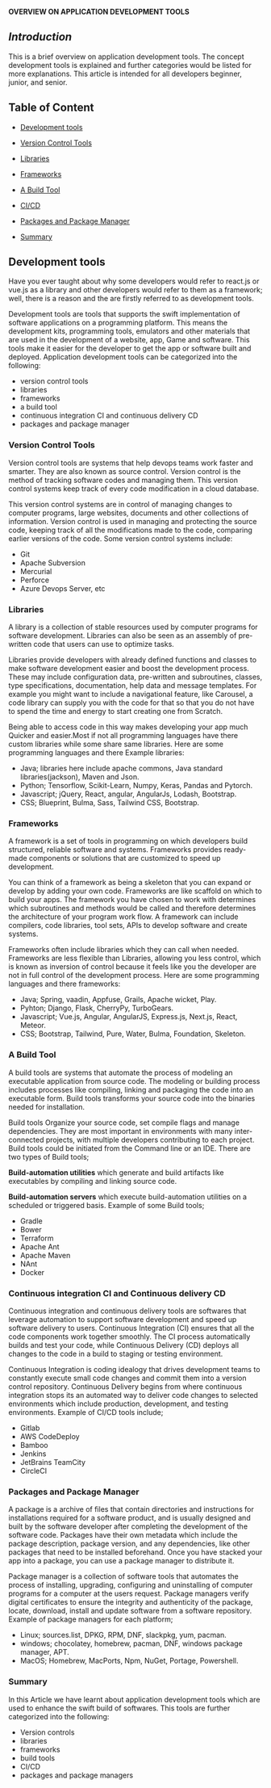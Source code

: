 **OVERVIEW ON APPLICATION DEVELOPMENT TOOLS**

## *Introduction*
This is a brief overview on application development tools. The concept development tools is explained and further categories would be listed for more explanations. This article is intended for all developers beginner, junior, and senior. 

## **Table of Content**
- [Development tools](#development-tools)

- [Version Control Tools](#version-control-tools)

- [Libraries](#libraries)

- [Frameworks](#frameworks)

- [A Build Tool](#a-build-tool)

- [CI/CD](#cicd)

- [Packages and Package Manager](#packages-and-package-manager)

- [Summary](#summary)

## **Development tools**
Have you ever taught about why some developers would refer to react.js or vue.js as a library and other developers would refer to them as a framework; well, there is a reason and the are firstly referred to as development tools.

Development tools are tools that supports the swift implementation of software applications on a programming platform. This means the development kits, programming tools, emulators and other materials that are used in the development of a website, app, Game and software. This tools make it easier for the developer to get the app or software built and deployed. Application development tools can be categorized into the following:
- version control tools
- libraries
- frameworks
- a build tool
- continuous integration CI and continuous delivery CD  
- packages and package manager

### **Version Control Tools**
Version control tools are systems that help devops teams work faster and smarter. They are also known as source control. Version control is the method of tracking software codes and managing them. This version control systems keep track of every code modification in a cloud database. 

This version control systems are in control of managing changes to computer programs, large websites, documents and other collections of information. Version control is used in managing and protecting the source code, keeping track of all the modifications made to the code, comparing earlier versions of the code. Some version control systems include:
- Git
- Apache Subversion
- Mercurial
- Perforce
- Azure Devops Server, etc

### **Libraries**
A library is a collection of stable resources used by computer programs for software development. Libraries can also be seen as an assembly of pre-written code that users can use to optimize tasks.

Libraries provide developers with already defined functions and classes to make software development easier and boost the development process. These may include configuration data, pre-written and  subroutines, classes, type specifications, documentation, help data and message templates. For example you might want to include a navigational feature, like  Carousel, a code library can supply you with the code for that so that you do not have to spend the time and energy to start creating one from Scratch.

Being able to access code in this way makes developing your app much Quicker and easier.Most if not all programming languages have there custom libraries while some share same libraries. Here are some programming languages and there Example libraries:
- Java; libraries here include apache commons, Java standard libraries(jackson), Maven and Json.
- Python; Tensorflow, Scikit-Learn, Numpy, Keras, Pandas and Pytorch.
- Javascript; jQuery, React, angular, AngularJs, Lodash, Bootstrap.
- CSS; Blueprint, Bulma, Sass, Tailwind CSS, Bootstrap.

### **Frameworks**
A framework is a set of tools in programming on which developers build structured, reliable software and systems. Frameworks provides ready-made components or solutions that are customized to speed up development. 

You can think of a framework as being a skeleton that you can expand or develop by adding your own code. Frameworks are like scaffold on which to build your apps. The framework you have chosen to work with determines which subroutines and methods would be called and therefore determines the architecture of your program work flow. A framework can include compilers, code libraries, tool sets, APIs to develop software and create systems. 

Frameworks often include libraries which they can call when needed. Frameworks are less flexible than Libraries, allowing you less control, which is known as inversion of control because it feels like you the developer are not in full control of the development process. Here are some programming languages and there frameworks:
- Java; Spring, vaadin, Appfuse, Grails, Apache wicket, Play.
- Pyhton; Django, Flask, CherryPy, TurboGears.
- Javascript; Vue.js, Angular, AngularJS, Express.js, Next.js, React, Meteor.
- CSS; Bootstrap, Tailwind, Pure, Water, Bulma, Foundation, Skeleton.

### **A Build Tool**
A build tools are systems that automate the process of modeling an executable application from source code. The modeling or building process includes processes like compiling, linking and packaging the code into an executable form. Build tools transforms your source code into the binaries needed for installation. 

Build tools Organize your source code, set compile flags and manage dependencies. They are most important in environments with many inter-connected projects, with multiple developers contributing to each project. Build tools could be initiated from the Command line or an IDE. There are two types of Build tools;  

**Build-automation utilities** which generate and build artifacts like executables by compiling and linking source code.

**Build-automation servers** which execute build-automation utilities on a scheduled or triggered basis. Example of some Build tools;
- Gradle
- Bower
- Terraform
- Apache Ant
- Apache Maven
- NAnt
- Docker


### **Continuous integration CI and Continuous delivery CD**
Continuous integration and continuous delivery tools are softwares that leverage automation to support software development and speed up software delivery to users. Continuous Integration (CI) ensures that all the code components work together smoothly. The CI process automatically builds and test your code, while Continuous Delivery (CD) deploys all changes to the code in a build to staging or testing environment. 

Continuous Integration is coding idealogy that drives development teams to constantly execute small code changes and commit them into a version control repository. Continuous Delivery begins from where continuous integration stops its an automated way to deliver code changes to selected environments which include production, development, and testing environments.   Example of CI/CD tools include;
- Gitlab
- AWS CodeDeploy
- Bamboo
- Jenkins
- JetBrains TeamCity
- CircleCI 

### **Packages and Package Manager**
A package is a archive of files that contain directories and instructions for installations required for a software product, and is usually designed and built by the software developer after completing the development of the software code. Packages have their own metadata which include the package description, package version, and any dependencies, like other packages that need to be installed beforehand. Once you have stacked your app into a package, you can use a package manager to distribute it.

Package manager is a collection of software tools that automates the process of installing, upgrading, configuring and uninstalling of computer programs for a computer at the users request. Package managers verify digital certificates to ensure the integrity and authenticity of the package, locate, download, install and update software from a software repository. Example of package managers for each platform;
- Linux; sources.list, DPKG, RPM, DNF, slackpkg, yum, pacman.
- windows; chocolatey, homebrew, pacman, DNF, windows package manager, APT.
- MacOS; Homebrew, MacPorts, Npm, NuGet, Portage, Powershell.

### **Summary**
In this Article we have learnt about application development tools which are used to enhance the swift build of softwares. This tools are further categorized into the following:
- Version controls
- libraries
- frameworks
- build tools
- CI/CD
- packages and package managers
